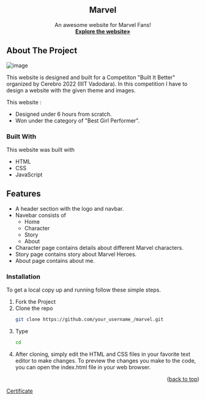 <div align="center">
    <h2 align="center">Marvel</h2>

  <p align="center">
    An awesome website for Marvel Fans!
    <br />
    <a href="https://github.com/nishaSahuU/marvel"><strong>Explore the website»</strong></a>
    </p>
</div>

<!-- ABOUT THE PROJECT -->
## About The Project

![image](https://github.com/nishaSahuU/marvel/assets/82632229/9e261b6b-1cd2-4638-813c-c03261e0445b)

This website is designed and built for a Competiton "Built It Better" organized by Cerebro 2022 (IIIT Vadodara). In this competition I have to design a website with the given theme and images. 

This website :
* Designed under 6 hours from scratch.
* Won under the category of "Best Girl Performer".


### Built With

This website was built with

* HTML
* CSS
* JavaScript



## Features
* A header section with the logo and navbar.
* Navebar consists of
    * Home
    * Character
    * Story
    * About
* Character page contains details about different Marvel characters.
* Story page contains story about Marvel Heroes.
* About page contains about me.
  

### Installation

To get a local copy up and running follow these simple steps.
1. Fork the Project
2. Clone the repo
   ```sh
   git clone https://github.com/your_username_/marvel.git
   ```
3. Type
   ```sh
   cd
   ```
5. After cloning, simply edit the HTML and CSS files  in your favorite text editor to make changes. To preview the 
   changes you make to the code, you can open the index.html file in your web browser.
   
<p align="right">(<a href="#readme-top">back to top</a>)</p>

[Certificate](https://drive.google.com/file/d/1O6aMa55dUg-Gch9BU9vTH3az_1KTmywr/view?usp=sharing)







